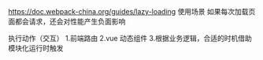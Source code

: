 https://doc.webpack-china.org/guides/lazy-loading
使用场景
如果每次加载页面都会请求，还会对性能产生负面影响

执行动作（交互）
1.前端路由
2.vue 动态组件
3.根据业务逻辑，合适的时机借助模块化运行时触发
